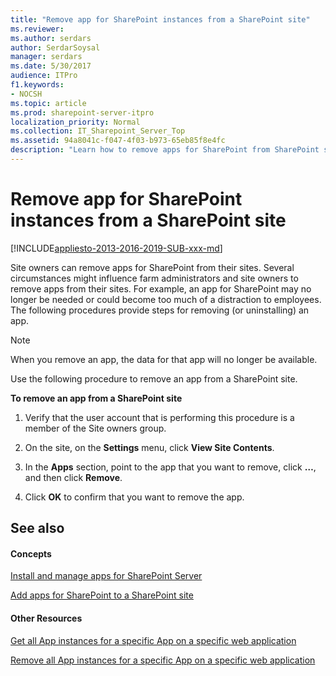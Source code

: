 ```yaml
---
title: "Remove app for SharePoint instances from a SharePoint site"
ms.reviewer: 
ms.author: serdars
author: SerdarSoysal
manager: serdars
ms.date: 5/30/2017
audience: ITPro
f1.keywords:
- NOCSH
ms.topic: article
ms.prod: sharepoint-server-itpro
localization_priority: Normal
ms.collection: IT_Sharepoint_Server_Top
ms.assetid: 94a8041c-f047-4f03-b973-65eb85f8e4fc
description: "Learn how to remove apps for SharePoint from SharePoint sites."
---
```


# Remove app for SharePoint instances from a SharePoint site

[!INCLUDE[appliesto-2013-2016-2019-SUB-xxx-md](../includes/appliesto-2013-2016-2019-SUB-xxx-md.md)]
  
Site owners can remove apps for SharePoint from their sites. Several circumstances might influence farm administrators and site owners to remove apps from their sites. For example, an app for SharePoint may no longer be needed or could become too much of a distraction to employees. The following procedures provide steps for removing (or uninstalling) an app. 
  
> [!NOTE]
> When you remove an app, the data for that app will no longer be available. 
  
Use the following procedure to remove an app from a SharePoint site.
  
 **To remove an app from a SharePoint site**
  
1. Verify that the user account that is performing this procedure is a member of the Site owners group.
    
2. On the site, on the **Settings** menu, click **View Site Contents**.
    
3. In the **Apps** section, point to the app that you want to remove, click **…**, and then click **Remove**.
    
4. Click **OK** to confirm that you want to remove the app. 
    
## See also

#### Concepts

[Install and manage apps for SharePoint Server](install-and-manage-apps-for-sharepoint-server.md)
  
[Add apps for SharePoint to a SharePoint site](add-apps-for-sharepoint-to-a-sharepoint-site.md)
#### Other Resources

[Get all App instances for a specific App on a specific web application](/samples/browse/?redirectedfrom=TechNet-Gallery)
  
[Remove all App instances for a specific App on a specific web application](/samples/browse/?redirectedfrom=TechNet-Gallery)